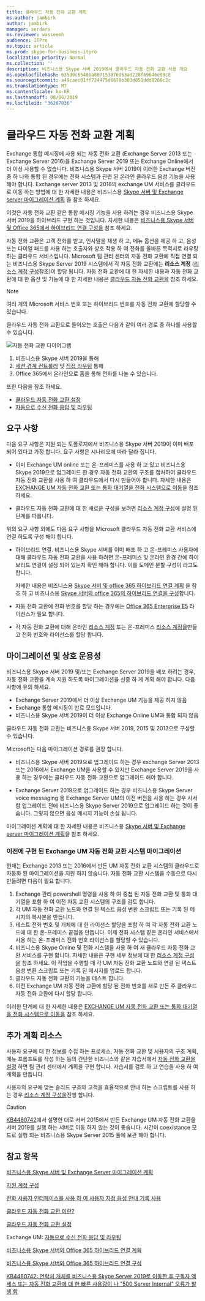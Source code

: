 ```yaml
---
title: 클라우드 자동 전화 교환 계획
ms.author: jambirk
author: jambirk
manager: serdars
ms.reviewer: wasseemh
audience: ITPro
ms.topic: article
ms.prod: skype-for-business-itpro
localization_priority: Normal
ms.collection: ''
description: 비즈니스용 Skype 서버 2019에서 클라우드 자동 전화 교환 사용 개요
ms.openlocfilehash: 635d9c6548ba807153876d63ad228f69646e93c8
ms.sourcegitcommit: a49caec01ff724475d6670b303d851ddd8266c2c
ms.translationtype: MT
ms.contentlocale: ko-KR
ms.lasthandoff: 08/06/2019
ms.locfileid: "36207036"
---
```

# <a name="plan-cloud-auto-attendants"></a>클라우드 자동 전화 교환 계획

Exchange 통합 메시징에 사용 되는 자동 전화 교환 (Exchange Server 2013 또는 Exchange Server 2016)을 Exchange Server 2019 또는 Exchange Online에서 더 이상 사용할 수 없습니다. 비즈니스용 Skype 서버 2019이 이러한 Exchange 버전 중 하 나와 통합 된 경우에는 전화 시스템과 관련 된 온라인 클라우드 음성 기능을 사용 해야 합니다. Exchange server 2013 및 2016의 exchange UM 서비스를 클라우드로 이동 하는 방법에 대 한 자세한 내용은 비즈니스용 [Skype 서버 및 Exchange server 마이그레이션 계획](plan-um-migration.md) 을 참조 하세요.

이것은 자동 전화 교환 같은 통합 메시징 기능을 사용 하려는 경우 비즈니스용 Skype 서버 2019을 하이브리드 구현 하는 것입니다. 자세한 내용은 [비즈니스용 Skype 서버 및 Office 365에서 하이브리드 연결 구성을](configure-hybrid-connectivity.md) 참조 하세요.

자동 전화 교환은 고객 전화를 받고, 인사말을 재생 하 고, 메뉴 옵션을 제공 하 고, 음성 또는 다이얼 패드를 사용 하는 호출자와 상호 작용 하 여 전화를 올바른 목적지로 라우팅하는 클라우드 서비스입니다. Microsoft 팀 관리 센터의 자동 전화 교환에 직접 연결 되는 비즈니스용 Skype Server 2019 시스템에서 각 자동 전화 교환에는 **리소스 계정** ([리소스 계정 구성](configure-onprem-ra.md)참조)이 할당 됩니다. 자동 전화 교환에 대 한 자세한 내용과 자동 전화 교환에 대 한 옵션 및 기능에 대 한 자세한 내용은 [클라우드 자동 전화 교환을](/SkypeForBusiness/what-is-phone-system-in-office-365/what-are-phone-system-auto-attendants.md) 참조 하세요.

> [!NOTE]
> 여러 개의 Microsoft 서비스 번호 또는 하이브리드 번호를 자동 전화 교환에 할당할 수 있습니다.

클라우드 자동 전화 교환으로 들어오는 호출은 다음과 같이 여러 경로 중 하나를 사용할 수 있습니다.

![자동 전화 교환 다이어그램](../../SfBServer2019/media/AA-plan-concept.png)

1. 비즈니스용 Skype 서버 2019을 통해
2. [세션 경계 컨트롤러](/MicrosoftTeams/direct-routing-border-controllers.md) 및 [직접 라우팅](/MicrosoftTeams/direct-routing-plan.md) 통해
3. Office 365에서 온라인으로 홈을 통해 전화를 나눌 수 있습니다.

또한 다음을 참조 하세요.

- [클라우드 자동 전화 교환 설정](/microsoftteams/create-a-phone-system-auto-attendant)
- [자동으로 수신 전화 응답 및 라우팅](https://docs.microsoft.com/exchange/voice-mail-unified-messaging/automatically-answer-and-route-calls/automatically-answer-and-route-calls)

## <a name="requirements"></a>요구 사항

다음 요구 사항은 지원 되는 토폴로지에서 비즈니스용 Skype 서버 2019이 이미 배포 되어 있다고 가정 합니다.  요구 사항은 시나리오에 따라 달라 집니다.

- 이미 Exchange UM online 또는 온-프레미스를 사용 하 고 있고 비즈니스용 Skype 2019으로 업그레이드 한 경우 자동 전화 교환의 구조를 캡처하여 클라우드 자동 전화 교환을 사용 하 여 클라우드에서 다시 만들어야 합니다. 자세한 내용은 [EXCHANGE UM 자동 전화 교환 또는 통화 대기열을 전화 시스템으로 이동](configure-onprem-ra.md#moving-an-exchange-um-auto-attendant-or-call-queue-to-phone-system)을 참조 하세요.

- 클라우드 자동 전화 교환에 대 한 새로운 구성을 보려면 [리소스 계정 구성](configure-onprem-ra.md)에 설명 된 단계를 따릅니다.

위의 요구 사항 외에도 다음 요구 사항을 Microsoft 클라우드 자동 전화 교환 서비스에 연결 하도록 구성 해야 합니다.

- 하이브리드 연결. 비즈니스용 Skype 서버를 이미 배포 하 고 온-프레미스 사용자에 대해 클라우드 자동 전화 교환을 사용 하려면 온-프레미스 및 온라인 환경 간에 하이브리드 연결이 설정 되어 있는지 확인 해야 합니다. 이를 도메인 분할 구성이 라고도 합니다.

   자세한 내용은 비즈니스용 [Skype 서버 및 office 365 하이브리드 연결 계획](plan-hybrid-connectivity.md) 을 참조 하 고 비즈니스용 [Skype 서버와 office 365의 하이브리드 연결을 구성](configure-hybrid-connectivity.md)합니다.

- 자동 전화 교환에 전화 번호를 할당 하는 경우에는 [Office 365 Enterprise E5](/skypeforbusiness/skype-for-business-and-microsoft-teams-add-on-licensing/license-options-based-on-your-plan/office-365-enterprise-e5-with-audio-conferencing) 라이선스가 필요 합니다.
- 각 자동 전화 교환에 대해 온라인 [리소스 계정](/MicrosoftTeams/manage-resource-accounts.md) 또는 온-프레미스 [리소스 계정을](configure-onprem-ra.md)만들고 전화 번호와 라이선스를 할당 합니다. 

## <a name="migration-and-interoperability"></a>마이그레이션 및 상호 운용성

비즈니스용 Skype 서버 2019 및/또는 Exchange Server 2019을 배포 하려는 경우, 자동 전화 교환을 계속 지원 하도록 마이그레이션을 신중 하 게 계획 해야 합니다. 다음 사항에 유의 하세요.

- Exchange Server 2019에서 더 이상 Exchange UM 기능을 제공 하지 않음
- Exchange 통합 메시징이 만료 모드입니다.
- 비즈니스용 Skype 서버 2019이 더 이상 Exchange Online UM과 통합 되지 않음

클라우드 자동 전화 교환는 비즈니스용 Skype 서버 2019, 2015 및 2013으로 구성할 수 있습니다.

Microsoft는 다음 마이그레이션 경로를 권장 합니다.

- 비즈니스용 Skype 서버 2019으로 업그레이드 하는 경우 exchange Server 2013 또는 2016에서 Exchange UM을 사용할 수 있지만 Exchange Server 2019을 사용 하는 경우에는 클라우드 자동 전화 교환으로 업그레이드 해야 합니다.

- Exchange Server 2019으로 업그레이드 하는 경우 비즈니스용 Skype Server voice messaging 용 Exchange Server UM의 이전 버전을 사용 하는 경우 사서함 업그레이드 전에 비즈니스용 Skype Server 2019으로 업그레이드 하는 것이 좋습니다.  그렇지 않으면 음성 메시지 기능이 손실 됩니다.

마이그레이션 계획에 대 한 자세한 내용은 비즈니스용 [Skype 서버 및 Exchange server 마이그레이션 계획](plan-um-migration.md)을 참조 하세요.

### <a name="migrating-a-previously-implemented-exchange-um-auto-attendant-system"></a>이전에 구현 된 Exchange UM 자동 전화 교환 시스템 마이그레이션

현재는 Exchange 2013 또는 2016에서 만든 UM 자동 전화 교환 시스템의 클라우드로 자동화 된 마이그레이션을 지원 하지 않습니다. 자동 전화 교환 시스템을 수동으로 다시 만들려면 다음이 필요 합니다.

1. Exchange 관리 powershell 명령을 사용 하 여 중첩 된 자동 전화 교환 및 통화 대기열을 포함 하 여 이전 자동 교환 시스템의 구조를 검토 합니다.  
2. 각 UM 자동 전화 교환 노드와 연결 된 텍스트 음성 변환 스크립트 또는 기록 된 메시지의 복사본을 만듭니다.
3. 테스트 전화 번호 및 개체에 대 한 라이선스 할당을 포함 하 여 각 자동 전화 교환 노드에 대 한 온-프레미스 끝점을 만듭니다. 이제 전화 시스템 같은 온라인 서비스에서 사용 하는 온-프레미스 전화 번호 라이선스를 할당할 수 있습니다.
4. 비즈니스용 Skype Online 및 전화 시스템을 사용 하 여 새 클라우드 자동 전화 교환 서비스를 구현 합니다. 자세한 내용은 구현 세부 정보에 대 한 [리소스 계정 구성을](configure-onprem-ra.md) 참조 하세요. 이 작업을 수행할 때 각 UM 자동 전화 교환 노드와 연결 된 텍스트 음성 변환 스크립트 또는 기록 된 메시지를 업로드 합니다.
5. 클라우드 자동 전화 교환의 기능을 테스트 합니다.
6. 이전 Exchange UM 자동 전화 교환에 할당 된 전화 번호를 새로 만든 주 클라우드 자동 전화 교환에 다시 할당 합니다.

이러한 단계에 대 한 자세한 내용은 [EXCHANGE UM 자동 전화 교환 또는 통화 대기열을 전화 시스템으로 이동을](configure-onprem-ra.md#moving-an-exchange-um-auto-attendant-or-call-queue-to-phone-system) 참조 하세요.

## <a name="additional-planning-resources"></a>추가 계획 리소스

사용자 요구에 대 한 정보를 수집 하는 프로세스, 자동 전화 교환 및 사용자의 구조 계획, 메뉴 프롬프트를 작성 하는 등의 간단한 비즈니스와 같은 자습서에서 [자동 전화 교환을 설정](/microsoftteams/tutorial-org-aa) 하면 팀 관리 센터에서 계획을 구현 합니다. 자습서를 검토 하 고 연습을 사용 하 여 계획을 만듭니다.

사용자의 요구에 맞는 솔리드 구조와 고객을 효율적으로 안내 하는 스크립트를 사용 하는 경우 [리소스 계정 구성을](configure-onprem-ra.md)진행 합니다.

> [!CAUTION]
> [KB4480742](https://support.microsoft.com/en-us/help/4480742/call-failures-and-500-server-internal-error-after-migration-to-2019)에서 설명한 대로 서버 2015에서 만든 Exchange UM 자동 전화 교환을 서버 2019를 실행 하는 서버로 이동 하지 않는 것이 좋습니다. 시간이 coexistance 모드로 실행 되는 비즈니스용 Skype Server 2015 풀에 보관 해야 합니다.

## <a name="see-also"></a>참고 항목

[비즈니스용 Skype 서버 및 Exchange Server 마이그레이션 계획](plan-um-migration.md)

[자원 계정 구성](configure-onprem-ra.md)

[전화 사용자 인터페이스를 사용 하 여 사용자 지정 음성 안내 기록 사용](https://docs.microsoft.com/exchange/voice-mail-unified-messaging/greetings-announcements-menus-and-prompts/enable-custom-prompt-recording)

[클라우드 자동 전화 교환 이란?](/SkypeForBusiness/what-is-phone-system-in-office-365/what-are-phone-system-auto-attendants)

[클라우드 자동 전화 교환 설정](/microsoftteams/create-a-phone-system-auto-attendant)

Exchange UM: [자동으로 수신 전화 응답 및 라우팅](https://docs.microsoft.com/exchange/voice-mail-unified-messaging/automatically-answer-and-route-calls/automatically-answer-and-route-calls)

[비즈니스용 Skype 서버와 Office 365 하이브리드 연결 계획](plan-hybrid-connectivity.md)

[비즈니스용 Skype 서버와 Office 365 하이브리드 연결 구성](configure-hybrid-connectivity.md)

[KB4480742: 연락처 개체를 비즈니스용 Skype Server 2019로 이동한 후 구독자 액세스 또는 자동 전화 교환에 대 한 빠른 사용량이 나 "500 Server Internal" 오류가 발생 함](https://support.microsoft.com/help/4480742/call-failures-and-500-server-internal-error-after-migration-to-2019)
